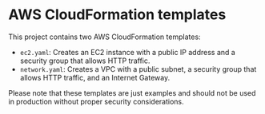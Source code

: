 # AWS CloudFormation templates

This project contains two AWS CloudFormation templates:

* `ec2.yaml`: Creates an EC2 instance with a public IP address and a security group that allows HTTP traffic.
* `network.yaml`: Creates a VPC with a public subnet, a security group that allows HTTP traffic, and an Internet Gateway.

Please note that these templates are just examples and should not be used in production without proper security considerations.
